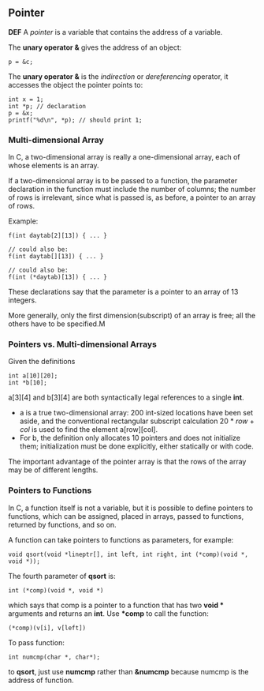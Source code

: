 ## Pointer

**DEF** A _pointer_ is a variable that contains the address of a variable.

The **unary operator &** gives the address of an object:

```
p = &c;
```

The **unary operator &** is the *indirection* or *dereferencing*
operator, it accesses the object the pointer points to:

```    
int x = 1;    
int *p; // declaration
p = &x;
printf("%d\n", *p); // should print 1;
```

### Multi-dimensional Array

In C, a two-dimensional array is really a one-dimensional array, each of whose elements is an array.

If a two-dimensional array is to be passed to a function, the parameter declaration in the function must include the number of columns; the number of rows is irrelevant, since what is passed is, as before, a pointer to an array of rows.

Example:
```
f(int daytab[2][13]) { ... }

// could also be:
f(int daytab[][13]) { ... }

// could also be:
f(int (*daytab)[13]) { ... }
```

These declarations say that the parameter is a pointer to an array of 13 integers.

More generally, only the first dimension(subscript) of an array is free; all the others have to be specified.M

### Pointers vs. Multi-dimensional Arrays

Given the definitions

```
int a[10][20];
int *b[10];
```

a\[3\]\[4\] and b\[3\]\[4\] are both syntactically legal references to a single **int**.

- a is a true two-dimensional array: 200 int-sized locations have been set aside, and the conventional rectangular subscript calculation 20 * *row* + *col* is used to find the element a\[row\]\[col\].
- For b, the definition only allocates 10 pointers and does not initialize them; initialization must be done explicitly, either statically or with code.

The important advantage of the pointer array is that the rows of the array may be of different lengths.

### Pointers to Functions

In C, a function itself is not a variable, but it is possible to define pointers to functions, which can be assigned, placed in arrays, passed to functions, returned by functions, and so on.

A function can take pointers to
functions as parameters, for example:

```
void qsort(void *lineptr[], int left, int right, int (*comp)(void *, void *));
```
The fourth parameter of **qsort** is:
```
int (*comp)(void *, void *)
```
which says that comp is a pointer to a function that has two **void \*** arguments and returns an **int**. Use **\*comp** to call the function:
```
(*comp)(v[i], v[left])
```
To pass function:
```
int numcmp(char *, char*);
```
to **qsort**, just use **numcmp** rather than **&numcmp** because numcmp is the address of function.
